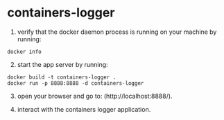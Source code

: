 # containers-logger

1. verify that the docker daemon process is running on your machine by running:
```
docker info
```

2. start the app server by running:
```
docker build -t containers-logger .
docker run -p 8888:8888 -d containers-logger
```

3. open your browser and go to: (http://localhost:8888/).

4. interact with the containers logger application.
